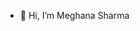- 👋 Hi, I’m Meghana Sharma

<!---
Meghana-sharma17/Meghana-sharma17 is a ✨ special ✨ repository because its `README.md` (this file) appears on your GitHub profile.
You can click the Preview link to take a look at your changes.
--->
